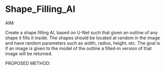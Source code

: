 # Shape_Filling_AI

AIM: 

Create a shape filling AI, based on U-Net such that given an outline of any shape it fills it inside. The shapes should be located at random in the image and have random parameters such as width, radius, height, etc. The goal is if an image is given to the model of the outline a filled-in version of that image will be returned.

PROPOSED METHOD:

